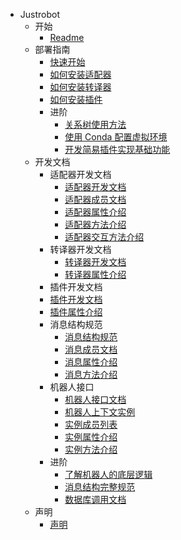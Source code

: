 * Justrobot
  * 开始
    * [Readme](./README.md)
  * 部署指南
    * [快速开始](./start/readme.md)
    * [如何安装适配器](./build/readme.md#适配器安装)
    * [如何安装转译器](./build/readme.md#转译器安装)
    * [如何安装插件](./build/readme.md#插件安装)
    * 进阶
      * [关系树使用方法](./build/justrobot/tree.md)
      * [使用 Conda 配置虚拟环境](./build/conda/readme.md)
      * [开发简易插件实现基础功能](./build/plugin/simple.md)
  * 开发文档
    * 适配器开发文档
      * [适配器开发文档](./develop/adapter/readme.md)
      * [适配器成员文档](./develop/adapter/member.md)
      * [适配器属性介绍](./develop/adapter/attribute.md)
      * [适配器方法介绍](./develop/adapter/func.md)
      * [适配器交互方法介绍](./develop/adapter/Pick.md)
    * 转译器开发文档
      * [转译器开发文档](./develop/translator/readme.md)
      * [转译器属性介绍](./develop/translator/attribute.md)
    * 插件开发文档
    * [插件开发文档](./develop/plugin/readme.md)
    * [插件属性介绍](./develop/plugin/attribute.md)
    * 消息结构规范
      * [消息结构规范](./develop/message/readme.md)
      * [消息成员文档](./develop/message/basemessage.md)
      * [消息属性介绍]()
      * [消息方法介绍]()
    * 机器人接口
      * [机器人接口文档](./develop/interface/readme.md)
      * [机器人上下文实例]()
      * [实例成员列表]()
      * [实例属性介绍]()
      * [实例方法介绍]()
    * 进阶
      * [了解机器人的底层逻辑](./develop/justrobot/readme.md)
      * [消息结构完整规范](./develop/message/readme.md)
      * [数据库调用文档](./develop/redis/readme.md)
  * 声明
    * [声明](./statement/readme.md)